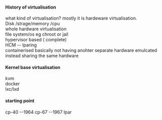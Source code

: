 #### History of virtualisation 
what kind of virtualisation? mostly it is hardeware virtualisation. \
Disk /strage/memory /cpu \
whole hardware virtualisation \
file system/os eg chroot or jail  \
hypervisor based ( complete) \
HCM -- lparing \
containerised basically not having anohter separate hardware emulcated instead sharing the same hardware 


#### Kernel base virtualisation 

kvm \
docker \
lxc/lxd 

#### starting point 

cp-40 --1964
cp-67 --1967
lpar

